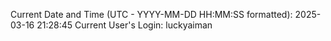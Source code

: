 Current Date and Time (UTC - YYYY-MM-DD HH:MM:SS formatted): 2025-03-16 21:28:45
Current User's Login: luckyaiman
